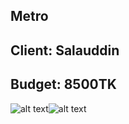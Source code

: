 ## Metro
## Client: Salauddin
## Budget: 8500TK
![alt text](https://github.com/CrezyProgrammer/Metro/blob/master/Screenshot_2023-02-09-17-39-06-67_08e0b6bbc8836b16a9c93dfbb395355d.jpg?raw=true)![alt text](https://github.com/CrezyProgrammer/Metro/blob/master/Screenshot_2023-02-09-18-41-42-85_08e0b6bbc8836b16a9c93dfbb395355d.jpg?raw=true)
